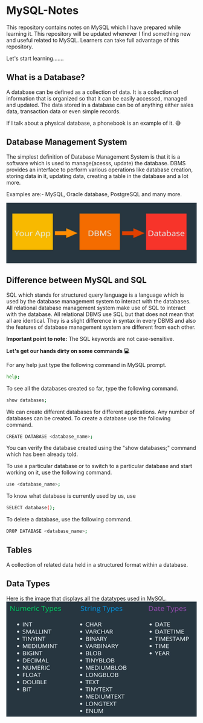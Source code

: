 # MySQL-Notes

This repository contains notes on MySQL which I have prepared while learning it. This repository will be updated whenever I find something new and useful related to MySQL. Learners can take full advantage of this repository. 

Let's start learning.......

<h2> What is a Database? </h2>

A database can be defined as a collection of data. It is a collection of information that is organized so that it can be easily accessed, managed and updated. The data stored in a database can be of anything either sales data, transaction data or even simple records.

If I talk about a physical database, a phonebook is an example of it. :sweat_smile:

<h2> Database Management System </h2>

The simplest definition of Database Management System is that it is a software which is used to manage(acesss, update) the database. DBMS provides an interface to perform various operations like database creation, storing data in it, updating data, creating a table in the database and a lot more.
 
Examples are:- MySQL, Oracle database, PostgreSQL and many more.

![](images/DBMS.png)

<h2> Difference between MySQL and SQL </h2>

SQL which stands for structured query language is a language which is used by the database management system to interact with the databases. All relational database management system make use of SQL to interact with the database. All relational DBMS use SQL but that does not mean that all are identical. They is a slight difference in syntax in every DBMS and also the features of database management system are different from each other.

<b> Important point to note:</b> The SQL keywords are not case-sensitive.

<b> Let's get our hands dirty on some commands :computer: </b> 

For any help just type the following command in MySQL prompt.
```bash
help;
```

To see all the databases created so far, type the following command.
```bash
show databases;
```

We can create different databases for different applications. Any number of databases can be created. To create a database use the following command.
```bash
CREATE DATABASE <database_name>;
```
You can verify the database created using the "show databases;" command which has been already told.

To use a particular database or to switch to a particular database and start working on it, use the following command.
```bash
use <database_name>;
```
To know what database is currently used by us, use
```bash
SELECT database();
```
 
To delete a database, use the following command.
```bash
DROP DATABASE <database_name>;
```

<h2> Tables </h2>
A collection of related data held in a structured format within a database.

<h2> Data Types </h2>

Here is the image that displays all the datatypes used in MySQL.
![](images/Data_Types.png)






 
